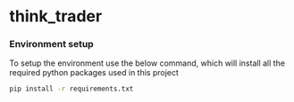 # think_trader

### Environment setup

To setup the environment use the below command, which will install all the required python packages used in this project

```sh
pip install -r requirements.txt
```
